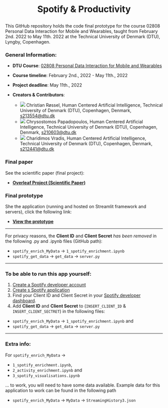 # <p style="text-align: center;"> Spotify & Productivity <p>

This GitHub repository holds the code final prototype for the course 02808 Personal Data Interaction for Mobile and Wearables, taught from February 2nd. 2022 to May 11th. 2022 at the Technical University of Denmark (DTU), Lyngby, Copenhagen.


### General Information:
- **DTU Course**: [02808 Personal Data Interaction for Mobile and Wearables](https://kurser.dtu.dk/course/02808)


- **Course timeline**: February 2nd., 2022 - May 11th., 2022


- **Project deadline**: May 11th., 2022


- **Creators & Contributors**:
    - [![](https://avatars.githubusercontent.com/u/70704619?s=50&v=4)](https://github.com/ChristianRoessel) Christian Røssel, Human Centered Artificial Intelligence, Technical University of Denmark (DTU), Copenhagen, Denmark, s213554@dtu.dk
    - [![](https://avatars.githubusercontent.com/u/66020282?s=50&v=4)](https://github.com/Chrypapado) Chrysostomos Papadopoulos, Human Centered Artificial Intelligence, Technical University of Denmark (DTU), Copenhagen, Denmark, s210603@dtu.dk
    - [![](https://avatars.githubusercontent.com/u/18086404?s=50&v=4)](https://github.com/haridimos9) Charidimos Vradis, Human Centered Artificial Intelligence, Technical University of Denmark (DTU), Copenhagen, Denmark, s212441@dtu.dk


### Final paper
See the scientific paper (final project):
- **[Overleaf Project (Scientific Paper)](https://www.overleaf.com/read/zfbkwsnfyknj)**

### Final prototype
She the application (running and hosted on Streamlit framework and servers), click the following link:
- [**View the prototype**](https://share.streamlit.io/haridimos9/final_project/main/app.py)


---




For privacy reasons, the **Client ID** and **Client Secret** *has been removed* in the following .py and .ipynb files (GitHub path): <br>

- `spotify_enrich_MyData` &#8594; `1_spotify_enrichment.ipynb`
- `spotify_get_data` &#8594; `get_data` &#8594; `server.py`

    
---
    
    
### To be able to run this app yourself:
1. [Create a Spotify developer account](https://developer.spotify.com/)
2. [Create s Spotify application](https://developer.spotify.com/dashboard/applications/)
3. Find your Client ID and Client Secret in your [Spotify developer dashboard](https://developer.spotify.com/dashboard/).
4. Add **Client ID** and **Client Secret** to (`INSERT_CLIENT_ID` & `INSERT_CLIENT_SECTRET`) in the following files:
- `spotify_enrich_MyData` &#8594; `1_spotify_enrichment.ipynb` and 
- `spotify_get_data` &#8594; `get_data` &#8594; `server.py`


---

### Extra info:
For `spotify_enrich_MyData` &#8594;
- `1_spotify_enrichment.ipynb`, 
- `2_activity_enrichment.ipynb` and 
- `3_spotify_visualisations.ipynb` 

$\ldots$ to work, you will need to have some data available. Example data for this application to work can be found in the following path
- `spotify_enrich_MyData` &#8594; `MyData` &#8594; `StreamingHistory3.json`
